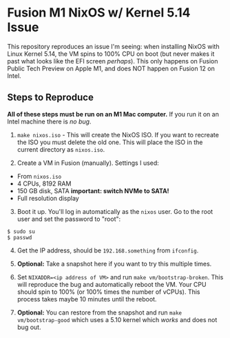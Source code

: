 # Fusion M1 NixOS w/ Kernel 5.14 Issue

This repository reproduces an issue I'm seeing: when installing NixOS
with Linux Kernel 5.14, the VM spins to 100% CPU on boot (but never makes
it past what looks like the EFI screen _perhaps_). This only happens on
Fusion Public Tech Preview on Apple M1, and does NOT happen on Fusion 12
on Intel.

## Steps to Reproduce

**All of these steps must be run on an M1 Mac computer.** If you run it
on an Intel machine there is _no bug_.

1. `make nixos.iso` - This will create the NixOS ISO. If you want to
  recreate the ISO you must delete the old one. This will place the ISO
  in the current directory as `nixos.iso`.

2. Create a VM in Fusion (manually). Settings I used:

  * From `nixos.iso`
  * 4 CPUs, 8192 RAM
  * 150 GB disk, SATA **important: switch NVMe to SATA!**
  * Full resolution display

3. Boot it up. You'll log in automatically as the `nixos` user. Go to
  the root user and set the password to "root":
  
```
$ sudo su
$ passwd
```

4. Get the IP address, should be `192.168.something` from `ifconfig`.

5. **Optional:** Take a snapshot here if you want to try this multiple times.

6. Set `NIXADDR=<ip address of VM>` and run `make vm/bootstrap-broken`. This
  will reproduce the bug and automatically reboot the VM. Your CPU should
  spin to 100% (or 100% times the number of vCPUs). This process takes maybe
  10 minutes until the reboot.

7. **Optional:** You can restore from the snapshot and run `make vm/bootstrap-good`
  which uses a 5.10 kernel which _works_ and does not bug out.
